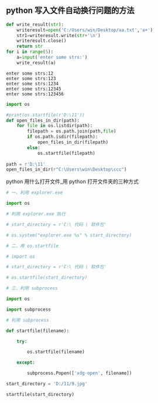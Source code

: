 ## python 写入文件自动换行问题的方法


```python
def write_result(str):
    writeresult=open('C:/Users/win/Desktop/aa.txt','a+')
    str1=writeresult.write(str+'\n')
    writeresult.close()
    return str
for i in range(5):
    a=input('enter some strs:')
    write_result(a)
```

    enter some strs:12
    enter some strs:123
    enter some strs:1234
    enter some strs:12345
    enter some strs:123456
    


```python
import os

#print(os.startfile(r'D:\11'))
def open_files_in_dir(path):
	for file in os.listdir(path):
		filepath = os.path.join(path,file)
		if os.path.isdir(filepath):
			open_files_in_dir(filepath)
		else:
			os.startfile(filepath)
		
path = r'D:\11'
open_files_in_dir(r"C:\Users\win\Desktop\ccc")

```

python 用什么打开文件_用 python 打开文件夹的三种方式


```python
# 一、利用 explorer.exe

import os

# 利用 explorer.exe 执行

# start_directory = r'C:\ 代码 \ 软件包'

# os.system("explorer.exe %s" % start_directory)

# 二、用 os.startfile

# import os

# start_directory = r'C:\ 代码 \ 软件包'

# os.startfile(start_directory)

# 三、利用 subprocess

import os

import subprocess

# 利用 subprocess

def startfile(filename):

    try:

        os.startfile(filename)

    except:

        subprocess.Popen(['xdg-open', filename])

start_directory = 'D:/11/9.jpg'

startfile(start_directory)
```


```python

```
